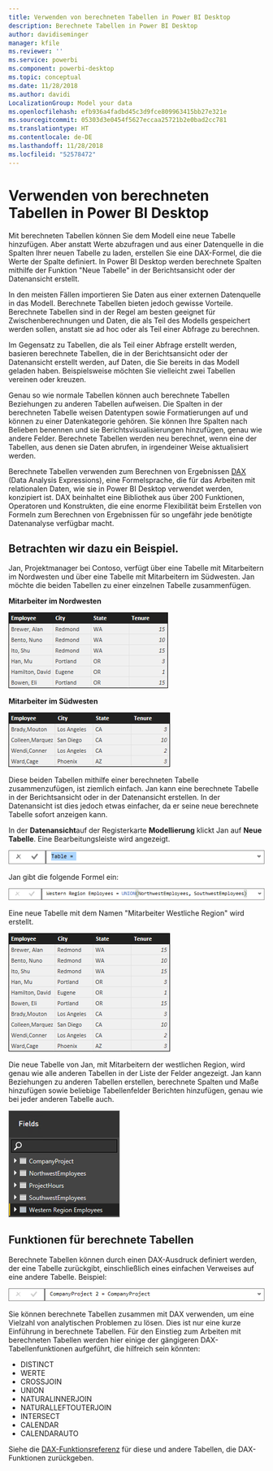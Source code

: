 ```yaml
---
title: Verwenden von berechneten Tabellen in Power BI Desktop
description: Berechnete Tabellen in Power BI Desktop
author: davidiseminger
manager: kfile
ms.reviewer: ''
ms.service: powerbi
ms.component: powerbi-desktop
ms.topic: conceptual
ms.date: 11/28/2018
ms.author: davidi
LocalizationGroup: Model your data
ms.openlocfilehash: efb936a4fadbd45c3d9fce809963415bb27e321e
ms.sourcegitcommit: 05303d3e0454f5627eccaa25721b2e0bad2cc781
ms.translationtype: HT
ms.contentlocale: de-DE
ms.lasthandoff: 11/28/2018
ms.locfileid: "52578472"
---
```

# <a name="using-calculated-tables-in-power-bi-desktop"></a>Verwenden von berechneten Tabellen in Power BI Desktop
Mit berechneten Tabellen können Sie dem Modell eine neue Tabelle hinzufügen. Aber anstatt Werte abzufragen und aus einer Datenquelle in die Spalten Ihrer neuen Tabelle zu laden, erstellen Sie eine DAX-Formel, die die Werte der Spalte definiert. In Power BI Desktop werden berechnete Spalten mithilfe der Funktion "Neue Tabelle" in der Berichtsansicht oder der Datenansicht erstellt.

In den meisten Fällen importieren Sie Daten aus einer externen Datenquelle in das Modell. Berechnete Tabellen bieten jedoch gewisse Vorteile. Berechnete Tabellen sind in der Regel am besten geeignet für Zwischenberechnungen und Daten, die als Teil des Modells gespeichert werden sollen, anstatt sie ad hoc oder als Teil einer Abfrage zu berechnen.

Im Gegensatz zu Tabellen, die als Teil einer Abfrage erstellt werden, basieren berechnete Tabellen, die in der Berichtsansicht oder der Datenansicht erstellt werden, auf Daten, die Sie bereits in das Modell geladen haben. Beispielsweise möchten Sie vielleicht zwei Tabellen vereinen oder kreuzen.

Genau so wie normale Tabellen können auch berechnete Tabellen Beziehungen zu anderen Tabellen aufweisen. Die Spalten in der berechneten Tabelle weisen Datentypen sowie Formatierungen auf und können zu einer Datenkategorie gehören. Sie können Ihre Spalten nach Belieben benennen und sie Berichtsvisualisierungen hinzufügen, genau wie andere Felder. Berechnete Tabellen werden neu berechnet, wenn eine der Tabellen, aus denen sie Daten abrufen, in irgendeiner Weise aktualisiert werden.

Berechnete Tabellen verwenden zum Berechnen von Ergebnissen [DAX](https://msdn.microsoft.com/library/gg413422.aspx) (Data Analysis Expressions), eine Formelsprache, die für das Arbeiten mit relationalen Daten, wie sie in Power BI Desktop verwendet werden, konzipiert ist. DAX beinhaltet eine Bibliothek aus über 200 Funktionen, Operatoren und Konstrukten, die eine enorme Flexibilität beim Erstellen von Formeln zum Berechnen von Ergebnissen für so ungefähr jede benötigte Datenanalyse verfügbar macht.

## <a name="lets-look-at-an-example"></a> Betrachten wir dazu ein Beispiel.
Jan, Projektmanager bei Contoso, verfügt über eine Tabelle mit Mitarbeitern im Nordwesten und über eine Tabelle mit Mitarbeitern im Südwesten. Jan möchte die beiden Tabellen zu einer einzelnen Tabelle zusammenfügen.

**Mitarbeiter im Nordwesten**

 ![](media/desktop-calculated-tables/calctables_nwempl.png)

**Mitarbeiter im Südwesten**

 ![](media/desktop-calculated-tables/calctables_swempl.png)

Diese beiden Tabellen mithilfe einer berechneten Tabelle zusammenzufügen, ist ziemlich einfach. Jan kann eine berechnete Tabelle in der Berichtsansicht oder in der Datenansicht erstellen. In der Datenansicht ist dies jedoch etwas einfacher, da er seine neue berechnete Tabelle sofort anzeigen kann.

In der **Datenansicht**auf der Registerkarte **Modellierung** klickt Jan auf **Neue Tabelle**. Eine Bearbeitungsleiste wird angezeigt.

 ![](media/desktop-calculated-tables/calctables_formulabarempty.png)

Jan gibt die folgende Formel ein:

 ![](media/desktop-calculated-tables/calctables_formulabarformula.png)

Eine neue Tabelle mit dem Namen "Mitarbeiter Westliche Region" wird erstellt.

 ![](media/desktop-calculated-tables/calctables_westregionempl.png)

Die neue Tabelle von Jan, mit Mitarbeitern der westlichen Region, wird genau wie alle anderen Tabellen in der Liste der Felder angezeigt. Jan kann Beziehungen zu anderen Tabellen erstellen, berechnete Spalten und Maße hinzufügen sowie beliebige Tabellenfelder Berichten hinzufügen, genau wie bei jeder anderen Tabelle auch.

 ![](media/desktop-calculated-tables/calctables_fieldlist.png)

## <a name="functions-for-calculated-tables"></a>Funktionen für berechnete Tabellen
Berechnete Tabellen können durch einen DAX-Ausdruck definiert werden, der eine Tabelle zurückgibt, einschließlich eines einfachen Verweises auf eine andere Tabelle. Beispiel:

 ![](media/desktop-calculated-tables/calctables_formulabarsimpleformula.png)

Sie können berechnete Tabellen zusammen mit DAX verwenden, um eine Vielzahl von analytischen Problemen zu lösen. Dies ist nur eine kurze Einführung in berechnete Tabellen. Für den Einstieg zum Arbeiten mit berechneten Tabellen werden hier einige der gängigeren DAX-Tabellenfunktionen aufgeführt, die hilfreich sein könnten:

* DISTINCT
* WERTE
* CROSSJOIN
* UNION
* NATURALINNERJOIN
* NATURALLEFTOUTERJOIN
* INTERSECT
* CALENDAR
* CALENDARAUTO

Siehe die [DAX-Funktionsreferenz](https://msdn.microsoft.com/ee634396.aspx) für diese und andere Tabellen, die DAX-Funktionen zurückgeben.

